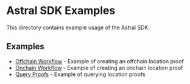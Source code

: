 # Astral SDK Examples

This directory contains example usage of the Astral SDK.

## Examples

- [Offchain Workflow](./offchain-workflow.js) - Example of creating an offchain location proof
- [Onchain Workflow](./onchain-workflow.js) - Example of creating an onchain location proof
- [Query Proofs](./query-proofs.js) - Example of querying location proofs